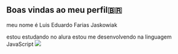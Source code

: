 ## Boas vindas ao meu perfil🇧🇷
meu nome é Luis Eduardo Farias Jaskowiak

estou estudando  no alura
estou me desenvolvendo na linguagem JavaScript
![](https://media.tenor.com/FkgG_5b49x4AAAAM/shrekstache-shrekmustache.gif)
